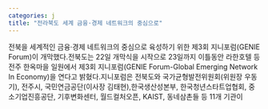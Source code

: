 ```yaml
---
categories: j
title: "전라북도 세계 금융·경제 네트워크의 중심으로"
---
```

전북을 세계적인 금융·경제 네트워크의 중심으로 육성하기 위한 제3회 지니포럼(GENIE Forum)이 개막했다.전북도는 22일 개막식을 시작으로 23일까지 이틀동안 라한호텔 등 전주 한옥마을 일원에서 제3회 지니포럼(GENIE Forum-Global Emerging Network In Economy)을 연다고 밝혔다.지니포럼은 전북도와 국가균형발전위원회(위원장 우동기), 전주시, 국민연금공단(이사장 김태현),한국생산성본부, 한국청년스타트업협회, 중소기업진흥공단, 기후변화센터, 월드컬처오픈, KAIST, 동네삼촌들 등 11개 기관이